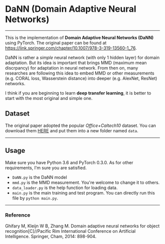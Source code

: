 # DaNN (Domain Adaptive Neural Networks)

- - -

This is the implementation of **Domain Adaptive Neural Networks (DaNN)** using PyTorch. The original paper can be found at https://link.springer.com/chapter/10.1007/978-3-319-13560-1_76.

DaNN is rather a *simple* neural network (with only 1 hidden layer) for domain adaptation. But its idea is important that brings MMD (maximum mean discrpancy) for adaptation in neural network. From then on, many researches are following this idea to embed MMD or other measurements (e.g. CORAL loss, Wasserstein distance) into deeper (e.g. AlexNet, ResNet) networks.

I think if you are beginning to learn **deep transfer learning**, it is better to start with the most original and simple one. 

## Dataset

The original paper adopted the popular *Office+Caltech10* dataset. You can download them [HERE](https://github.com/jindongwang/transferlearning/blob/master/data/dataset.md#download) and put them into a new folder named `data`.

- - -

## Usage

Make sure you have Python 3.6 and PyTorch 0.3.0. As for other requirements, I'm sure you are satisfied.

- `DaNN.py` is the DaNN model
- `mmd.py` is the MMD measurement. You're welcome to change it to others.
- `data_loader.py` is the help function for loading data.
- `main.py` is the main training and test program. You can directly run this file by `python main.py`.

- - -

### Reference

Ghifary M, Kleijn W B, Zhang M. Domain adaptive neural networks for object recognition[C]//Pacific Rim International Conference on Artificial Intelligence. Springer, Cham, 2014: 898-904.
